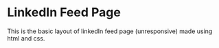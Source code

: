 # LinkedIn Feed Page

This is the basic layout of linkedIn feed page (unresponsive) made using html and css.
